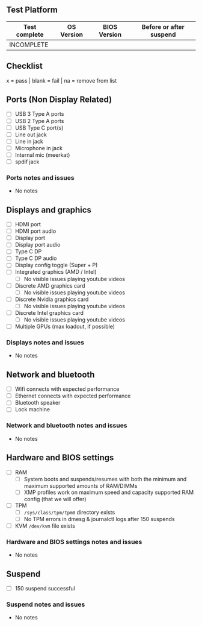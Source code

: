 ## Test Platform

| Test complete | OS Version    | BIOS Version | Before or after suspend |
| ------------- | ------------- | ------------ | ----------------------- |
| INCOMPLETE    |               |              |                         |

## Checklist
x = pass | blank = fail | na = remove from list

## Ports (Non Display Related)

- [ ] USB 3 Type A ports
- [ ] USB 2 Type A ports
- [ ] USB Type C port(s)
- [ ] Line out jack
- [ ] Line in jack
- [ ] Microphone in jack
- [ ] Internal mic (meerkat)
- [ ] spdif jack

### Ports notes and issues

- No notes

## Displays and graphics

- [ ] HDMI port
- [ ] HDMI port audio
- [ ] Display port
- [ ] Display port audio
- [ ] Type C DP
- [ ] Type C DP audio
- [ ] Display config toggle (Super + P)
- [ ] Integrated graphics (AMD / Intel) 
  - [ ] No visible issues playing youtube videos
- [ ] Discrete AMD graphics card
  - [ ] No visible issues playing youtube videos
- [ ] Discrete Nvidia graphics card
  - [ ] No visible issues playing youtube videos
- [ ] Discrete Intel graphics card
  - [ ] No visible issues playing youtube videos
- [ ] Multiple GPUs (max loadout, if possible)

### Displays notes and issues

- No notes

## Network and bluetooth

- [ ] Wifi connects with expected performance
- [ ] Ethernet connects with expected performance
- [ ] Bluetooth speaker
- [ ] Lock machine

### Network and bluetooth notes and issues

- No notes

## Hardware and BIOS settings

- [ ] RAM
    - [ ] System boots and suspends/resumes with both the minimum and maximum supported amounts of RAM/DIMMs
    - [ ] XMP profiles work on maximum speed and capacity supported RAM config (that we will offer)
- [ ] TPM
    - [ ] `/sys/class/tpm/tpm0` directory exists
    - [ ] No TPM errors in dmesg & journalctl logs after 150 suspends
- [ ] KVM `/dev/kvm` file exists

### Hardware and BIOS settings notes and issues

- No notes

## Suspend

- [ ] 150 suspend successful

### Suspend notes and issues

- No notes

